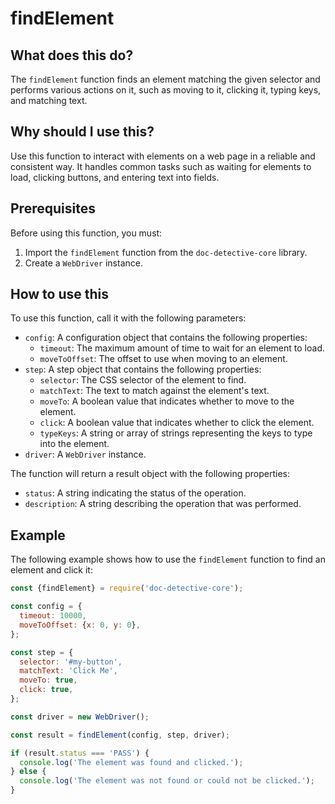 
  
   # **findElement**

## What does this do?

The `findElement` function finds an element matching the given selector and performs various actions on it, such as moving to it, clicking it, typing keys, and matching text.

## Why should I use this?

Use this function to interact with elements on a web page in a reliable and consistent way. It handles common tasks such as waiting for elements to load, clicking buttons, and entering text into fields.

## Prerequisites

Before using this function, you must:

1. Import the `findElement` function from the `doc-detective-core` library.
2. Create a `WebDriver` instance.

## How to use this

To use this function, call it with the following parameters:

* `config`: A configuration object that contains the following properties:
    * `timeout`: The maximum amount of time to wait for an element to load.
    * `moveToOffset`: The offset to use when moving to an element.
* `step`: A step object that contains the following properties:
    * `selector`: The CSS selector of the element to find.
    * `matchText`: The text to match against the element's text.
    * `moveTo`: A boolean value that indicates whether to move to the element.
    * `click`: A boolean value that indicates whether to click the element.
    * `typeKeys`: A string or array of strings representing the keys to type into the element.
* `driver`: A `WebDriver` instance.

The function will return a result object with the following properties:

* `status`: A string indicating the status of the operation.
* `description`: A string describing the operation that was performed.

## Example

The following example shows how to use the `findElement` function to find an element and click it:

```javascript
const {findElement} = require('doc-detective-core');

const config = {
  timeout: 10000,
  moveToOffset: {x: 0, y: 0},
};

const step = {
  selector: '#my-button',
  matchText: 'Click Me',
  moveTo: true,
  click: true,
};

const driver = new WebDriver();

const result = findElement(config, step, driver);

if (result.status === 'PASS') {
  console.log('The element was found and clicked.');
} else {
  console.log('The element was not found or could not be clicked.');
}
```
  
  